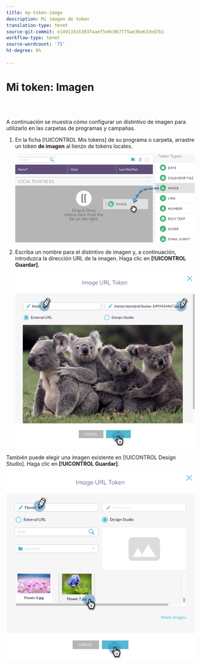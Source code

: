 ```yaml
---
title: my-token-image
description: Mi imagen de token
translation-type: tm+mt
source-git-commit: e149133a5383faaef5e9c9b7775ae36e633ed7b1
workflow-type: tm+mt
source-wordcount: '75'
ht-degree: 0%

---
```



# Mi token: Imagen

<br> 

A continuación se muestra cómo configurar un distintivo de imagen para utilizarlo en las carpetas de programas y campañas.

1. En la ficha [!UICONTROL Mis tokens] de su programa o carpeta, arrastre un token **de imagen** al lienzo de tokens  locales.

   ![Imagen uno](/help/sky/assets/my-tokens/my-token-image/my-token-image-1.png)

1. Escriba un nombre para el distintivo de imagen y, a continuación, introduzca la dirección URL de la imagen. Haga clic en **[!UICONTROL Guardar]**.

   ![Imagen dos](/help/sky/assets/my-tokens/my-token-image/my-token-image-2.png)

También puede elegir una imagen existente en [!UICONTROL Design Studio]. Haga clic en **[!UICONTROL Guardar]**.

![Imagen tres](/help/sky/assets/my-tokens/my-token-image/my-token-image-3.png)
